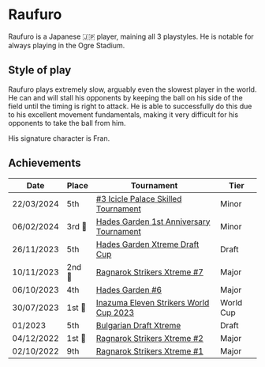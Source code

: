 # Raufuro

Raufuro is a Japanese :jp: player, maining all 3 playstyles.
He is notable for always playing in the Ogre Stadium.

## Style of play

Raufuro plays extremely slow, arguably even the slowest player in the world. He can and will stall his opponents by keeping the ball on his side of the field until the timing is right to attack. He is able to successfully do this due to his excellent movement fundamentals, making it very difficult for his opponents to take the ball from him.

His signature character is Fran.

## Achievements

| Date | Place | Tournament | Tier |
| - | - | - | - |
| 22/03/2024 | 5th |[#3 Icicle Palace Skilled Tournament](../../tournaments/icicle/icicle3.md) | Minor |
| 06/02/2024 |3rd :3rd_place_medal:| [Hades Garden 1st Anniversary Tournament](../../tournaments/hg/hganni.md) | Minor |
| 26/11/2023 | 5th | [Hades Garden Xtreme Draft Cup](../../tournaments/draft/hgdraftx.md) | Draft | 
| 10/11/2023 |2nd :2nd_place_medal: | [Ragnarok Strikers Xtreme #7](../../tournaments/ragna/ragnax7.md) | Major |
| 06/10/2023 | 4th | [Hades Garden #6](../../tournaments/hg/hg6.md) | Major |
| 30/07/2023 |1st :1st_place_medal: | [Inazuma Eleven Strikers World Cup 2023](../../tournaments/worldcup23.md) | World Cup |
| 01/2023 | 5th | [Bulgarian Draft Xtreme](../../tournaments/draft/bgdraftx.md) | Draft |
| 04/12/2022 |1st :1st_place_medal: | [Ragnarok Strikers Xtreme #2](../../tournaments/ragna/ragnax2.md) | Major |
| 02/10/2022 | 9th | [Ragnarok Strikers Xtreme #1](../../tournaments/ragna/ragnax1.md) | Major |
